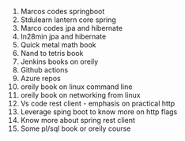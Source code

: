 1. Marcos codes springboot
1. Stdulearn lantern core spring
1. Marco codes jpa and hibernate
1. In28min jpa and hibernate
1. Quick metal math book
1. Nand to tetris book
1. Jenkins books on oreily
1. Github actions
1. Azure repos
1. oreily book on linux command line
1. oreily book on networking from linux
1. Vs code rest client - emphasis on practical http
1. Leverage sping boot to know more on http flags
1. Know more about spring rest client
1. Some pl/sql book or oreily course

